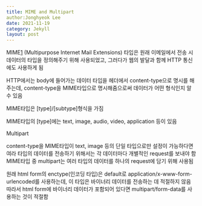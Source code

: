 ```yaml
---
title: MIME and Multipart
author:Jonghyeok Lee
date: 2021-11-19
category: Jekyll
layout: post
---
```


MIME[1] (Multipurpose Internet Mail Extensions) 타입은 원래 이메일에서 전송 시 데이터의 타입을 정의해주기 위해 사용되었고,
그러다가 웹의 발달과 함께 HTTP 통신에도 사용하게 됨

HTTP에서는 body에 들어가는 데이터 타입을 헤더에서 content-type으로 명시를 해주는데,
content-type을 MIME타입으로 명시해줌으로써 데이터가 어떤 형식인지 알 수 있음

MIME타입은 [type]/[subtype]형식을 가짐

MIME타입의 [type]에는 text, image, audio, video, application 등이 있음


Multipart

content-type을 MIME타입이 text, image 등의 단일 타입으로만 설정이 가능하다면 여라 타입의 데이터를 전송하기 위해서는 각 데이터마다 개별적인 request를 보내야 함
MIME타입 중 multipart는 여러 타입의 데이터를 하나의 request에 담기 위해 사용됨

원래 html form의 enctype(인코딩 타입)은 default로 application/x-www-form-urlencoded를 사용하는데,
이 타입은 바이너리 데이터를 전송하는 데 적절하지 않음
따라서 html form에 바이너리 데이터가 포함되어 있다면 multipart/form-data를 사용하는 것이 적절함

[1]: https://developer.mozilla.org/ko/docs/Web/HTTP/Basics_of_HTTP/MIME_types